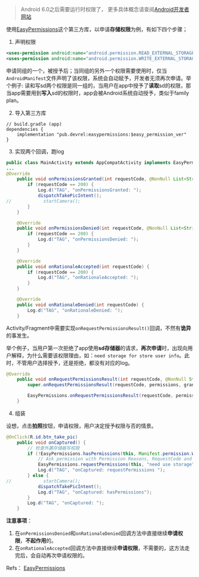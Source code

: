 > Android 6.0之后需要运行时权限了， 更多具体概念请查阅[Android开发者网站](https://developer.android.google.cn/training/permissions/requesting)

使用[EasyPermissions](https://github.com/googlesamples/easypermissions)这个第三方库，以申请**存储权限**为例，有如下四个步骤；

1. 声明权限

```xml
<uses-permission android:name="android.permission.READ_EXTERNAL_STORAGE" />
<uses-permission android:name="android.permission.WRITE_EXTERNAL_STORAGE"/>
```
申请同组的一个，被授予后；当同组的另外一个权限需要使用时，仅当`AndroidManifest`文件声明了该权限，系统会自动赋予，开发者无须再次申请。举个例子: 读和写sd两个权限是同一组的，当用户在app中授予了**读取**sd的权限，那当app需要用到**写入**sd的权限时，app会被Android系统自动授予，类似于family plan。

2. 导入第三方库

```
// build.gradle (app)
dependencies {
    implementation "pub.devrel:easypermissions:$easy_permission_ver"
}
```

3. 实现两个回调，跑log

```java
public class MainActivity extends AppCompatActivity implements EasyPermissions.PermissionCallbacks, EasyPermissions.RationaleCallbacks {
...
@Override
    public void onPermissionsGranted(int requestCode, @NonNull List<String> perms) {
        if (requestCode == 200) {
            Log.d("TAG", "onPermissionsGranted: ");
            dispatchTakePicIntent();
//            startCamera();
        }
    }

    @Override
    public void onPermissionsDenied(int requestCode, @NonNull List<String> perms) {
        if (requestCode == 200) {
            Log.d("TAG", "onPermissionsDenied: ");
        }
    }

    @Override
    public void onRationaleAccepted(int requestCode) {
        if (requestCode == 200) {
            Log.d("TAG", "onRationaleAccepted: ");
        }
    }

    @Override
    public void onRationaleDenied(int requestCode) {
        Log.d("TAG", "onRationaleDenied: ");
    }
```

Activity/Fragment中需要实现`onRequestPermissionsResult()`回调，不然有**诡异**的事发生。

举个例子，当用户第一次拒绝了app使用**sd存储器**的请求，**再次申请**时，出现向用户解释，为什么需要该权限理由，如：`need storage for store user info`。此时，不管用户选择授予，还是拒绝，都没有对应的log。

```java
@Override
    public void onRequestPermissionsResult(int requestCode, @NonNull String[] permissions, @NonNull int[] grantResults) {
        super.onRequestPermissionsResult(requestCode, permissions, grantResults);

        EasyPermissions.onRequestPermissionsResult(requestCode, permissions, grantResults, this);
    }
```

4. 组装

设想，点击**拍照**按钮，申请权限，用户决定授予权限与否的情景。

```java
@OnClick(R.id.btn_take_pic)
    public void onCaptured() {
        // 检查外置存储器写权限
        if (!EasyPermissions.hasPermissions(this, Manifest.permission.WRITE_EXTERNAL_STORAGE)) {
            // Ask permission with Permission Reasons, RequestCode and PermissionName
            EasyPermissions.requestPermissions(this, "need use storage", 200, Manifest.permission.WRITE_EXTERNAL_STORAGE);
            Log.d("TAG", "onCaptured: requestPermissions ");
        } else {
//            startCamera();
            dispatchTakePicIntent();
            Log.d("TAG", "onCaptured: hasPermissions");
        }
        Log.d("TAG", "onCaptured: ");
    }
```

**注意事项**：

1. 在`onPermissionsDenied`和`onRationaleDenied`回调方法中直接继续**申请权限**，**不起作用**的。
2. 在`onRationaleAccepted`回调方法中直接继续**申请权限**，不需要的，这方法走完后，会自动再次申请权限的。

Refs：
[EasyPermissions](https://github.com/googlesamples/easypermissions)
